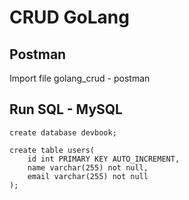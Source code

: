 # CRUD GoLang

## Postman
Import file golang_crud - postman

## Run SQL - MySQL
```
create database devbook;

create table users(
    id int PRIMARY KEY AUTO_INCREMENT,
    name varchar(255) not null,
    email varchar(255) not null
);

```